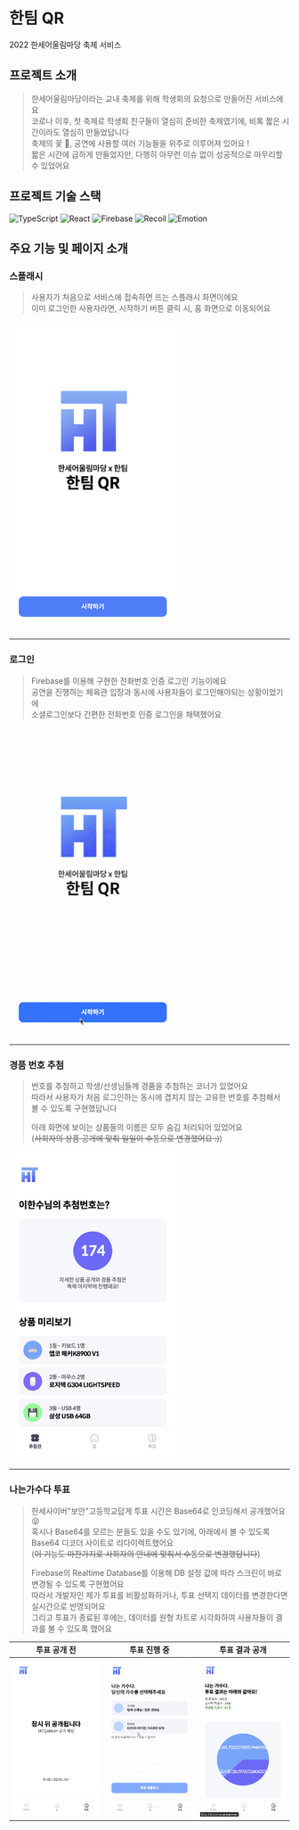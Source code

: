 # 한팀 QR

2022 한세어울림마당 축제 서비스

## 프로젝트 소개

> 한세어울림마당이라는 교내 축제를 위해 학생회의 요청으로 만들어진 서비스에요  
> 코로나 이후, 첫 축제로 학생회 친구들이 열심히 준비한 축제였기에, 비록 짧은 시간이라도 열심히 만들었답니다  
> 축제의 꽃 🌼, 공연에 사용할 여러 기능들을 위주로 이루어져 있어요 !  
> 짧은 시간에 급하게 만들었지만, 다행히 아무런 이슈 없이 성공적으로 마무리할 수 있었어요

## 프로젝트 기술 스택

![TypeScript](https://img.shields.io/badge/TypeScript-3178C6?style=for-the-badge&logo=typescript&logoColor=white)
![React](https://img.shields.io/badge/React-61DAFB?style=for-the-badge&logo=react&logoColor=black)
![Firebase](https://img.shields.io/badge/Firebase-FFCA28?style=for-the-badge&logo=firebase&logoColor=white)
![Recoil](https://img.shields.io/badge/Recoil-3577E5?style=for-the-badge)
![Emotion](https://img.shields.io/badge/Emotion-D26AC2?style=for-the-badge)

## 주요 기능 및 페이지 소개

### 스플래시

> 사용자가 처음으로 서비스에 접속하면 뜨는 스플래시 화면이에요  
> 이미 로그인한 사용자라면, 시작하기 버튼 클릭 시, 홈 화면으로 이동되어요

<img src="./docs/features/splash.png" width="300px">

---

### 로그인

> Firebase를 이용해 구현한 전화번호 인증 로그인 기능이에요  
> 공연을 진행하는 체육관 입장과 동시에 사용자들이 로그인해야되는 상황이었기에  
> 소셜로그인보다 간편한 전화번호 인증 로그인을 채택했어요

<img src="./docs/features/login.gif" width="300px">

---

### 경품 번호 추첨

> 번호를 추첨하고 학생/선생님들께 경품을 추첨하는 코너가 있었어요  
> 따라서 사용자가 처음 로그인하는 동시에 겹치지 않는 고유한 번호를 추첨해서 볼 수 있도록 구현했답니다
>
> 아래 화면에 보이는 상품들의 이름은 모두 숨김 처리되어 있었어요  
> (~~사회자의 상품 공개에 맞춰 일일이 수동으로 변경했어요 :)~~)

<img src="./docs/features/lottery.png" width="300px">

---

### 나는가수다 투표

> 한세사이버"보안"고등학교답게 투표 시간은 Base64로 인코딩해서 공개했어요 😝  
> 혹시나 Base64를 모르는 분들도 있을 수도 있기에, 아래에서 볼 수 있도록 Base64 디코더 사이트로 리다이렉트했어요  
> (~~이 기능도 마찬가지로 사회자의 안내에 맞춰서 수동으로 변경했답니다~~)
>
> Firebase의 Realtime Database를 이용해 DB 설정 값에 따라 스크린이 바로 변경될 수 있도록 구현했어요  
> 따라서 개발자인 제가 투표를 비활성화하거나, 투표 선택지 데이터를 변경한다면 실시간으로 반영되어요  
> 그리고 투표가 종료된 후에는, 데이터를 원형 차트로 시각화하여 사용자들이 결과를 볼 수 있도록 했어요

|                     투표 공개 전                     |                     투표 진행 중                     |                    투표 결과 공개                    |
| :--------------------------------------------------: | :--------------------------------------------------: | :--------------------------------------------------: |
| <img src="./docs/features/vote-1.png" width="250px"> | <img src="./docs/features/vote-2.gif" width="250px"> | <img src="./docs/features/vote-3.png" width="250px"> |
